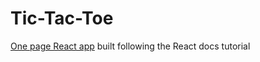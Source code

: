 # Tic-Tac-Toe
[One page React app](https://reactjs.org/tutorial/tutorial.html) built following the React docs tutorial
